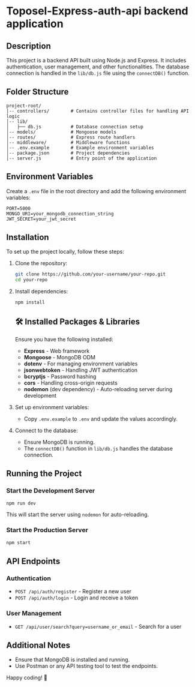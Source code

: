 # Toposel-Express-auth-api backend application

## Description
This project is a backend API built using Node.js and Express. It includes authentication, user management, and other functionalities. The database connection is handled in the `lib/db.js` file using the `connectDB()` function.

## Folder Structure
```
project-root/
│-- controllers/        # Contains controller files for handling API logic
│-- lib/
│   ├── db.js           # Database connection setup
│-- models/             # Mongoose models
│-- routes/             # Express route handlers
│-- middleware/         # Middleware functions
│-- .env.example        # Example environment variables
│-- package.json        # Project dependencies
│-- server.js           # Entry point of the application
```

## Environment Variables
Create a `.env` file in the root directory and add the following environment variables:
```
PORT=5000
MONGO_URI=your_mongodb_connection_string
JWT_SECRET=your_jwt_secret
```

## Installation
To set up the project locally, follow these steps:

1. Clone the repository:
   ```sh
   git clone https://github.com/your-username/your-repo.git
   cd your-repo
   ```

2. Install dependencies:
   ```sh
   npm install
   ```
   ## 🛠️ Installed Packages & Libraries
      Ensure you have the following installed:
      - **Express** - Web framework
      - **Mongoose** - MongoDB ODM
      - **dotenv** - For managing environment variables
      - **jsonwebtoken** - Handling JWT authentication
      - **bcryptjs** - Password hashing
      - **cors** - Handling cross-origin requests
      - **nodemon** (dev dependency) - Auto-reloading server during development


3. Set up environment variables:
   - Copy `.env.example` to `.env` and update the values accordingly.

4. Connect to the database:
   - Ensure MongoDB is running.
   - The `connectDB()` function in `lib/db.js` handles the database connection.

## Running the Project

### Start the Development Server
```sh
npm run dev
```
This will start the server using `nodemon` for auto-reloading.

### Start the Production Server
```sh
npm start
```

## API Endpoints
### Authentication
- `POST /api/auth/register` - Register a new user
- `POST /api/auth/login` - Login and receive a token

### User Management
- `GET /api/user/search?query=username_or_email` - Search for a user

## Additional Notes
- Ensure that MongoDB is installed and running.
- Use Postman or any API testing tool to test the endpoints.

Happy coding! 🚀
